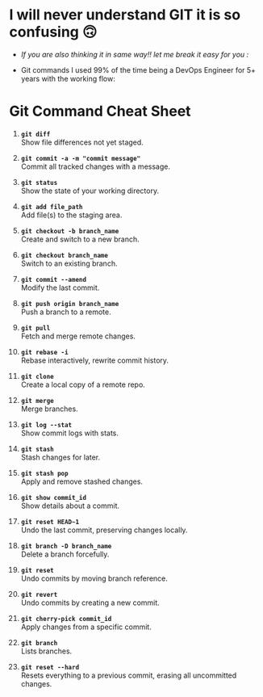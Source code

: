 # I will never understand GIT it is so confusing 🙃

-  *If you are also thinking it in same way!! let me break it easy for you :*

-  Git commands I used 99% of the time being a DevOps Engineer for 5+ years with the working flow:

# Git Command Cheat Sheet

1. **`git diff`**  
   Show file differences not yet staged.

2. **`git commit -a -m "commit message"`**  
   Commit all tracked changes with a message.

3. **`git status`**  
   Show the state of your working directory.

4. **`git add file_path`**  
   Add file(s) to the staging area.

5. **`git checkout -b branch_name`**  
   Create and switch to a new branch.

6. **`git checkout branch_name`**  
   Switch to an existing branch.

7. **`git commit --amend`**  
   Modify the last commit.

8. **`git push origin branch_name`**  
   Push a branch to a remote.

9. **`git pull`**  
   Fetch and merge remote changes.

10. **`git rebase -i`**  
    Rebase interactively, rewrite commit history.

11. **`git clone`**  
    Create a local copy of a remote repo.

12. **`git merge`**  
    Merge branches.

13. **`git log --stat`**  
    Show commit logs with stats.

14. **`git stash`**  
    Stash changes for later.

15. **`git stash pop`**  
    Apply and remove stashed changes.

16. **`git show commit_id`**  
    Show details about a commit.

17. **`git reset HEAD~1`**  
    Undo the last commit, preserving changes locally.

18. **`git branch -D branch_name`**  
    Delete a branch forcefully.

19. **`git reset`**  
    Undo commits by moving branch reference.

20. **`git revert`**  
    Undo commits by creating a new commit.

21. **`git cherry-pick commit_id`**  
    Apply changes from a specific commit.

22. **`git branch`**  
    Lists branches.

23. **`git reset --hard`**  
    Resets everything to a previous commit, erasing all uncommitted changes.
